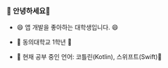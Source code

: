 ### 👋 안녕하세요👋

- 😄 앱 개발을 좋아하는 대학생입니다. 😄

- 🔭 동의대학교 1학년 🔭 

- 🌱 현재 공부 중인 언어: 코틀린(Kotlin), 스위프트(Swift)🌱

<!--
**leesunkwon/leesunkwon** is a ✨ _special_ ✨ repository because its `README.md` (this file) appears on your GitHub profile.

Here are some ideas to get you started:

- 🔭 I’m currently working on ...
- 🌱 I’m currently learning ...
- 👯 I’m looking to collaborate on ...
- 🤔 I’m looking for help with ...
- 💬 Ask me about ...
- 📫 How to reach me: ...
- 😄 Pronouns: ...
- ⚡ Fun fact: ...
-->
